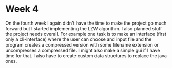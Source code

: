 # Week 4

On the fourth week I again didn't have the time to make the project go much forward but I started implementing the LZW algorithm. I also planned stuff the project needs overall. For example one task is to make an interface (first only a cli-interface) where the user can choose and input file and the program creates a compressed version with some filename extension or uncompresses a compressed file. I might also make a simple gui if I have time for that. I also have to create custom data structures to replace the java ones.